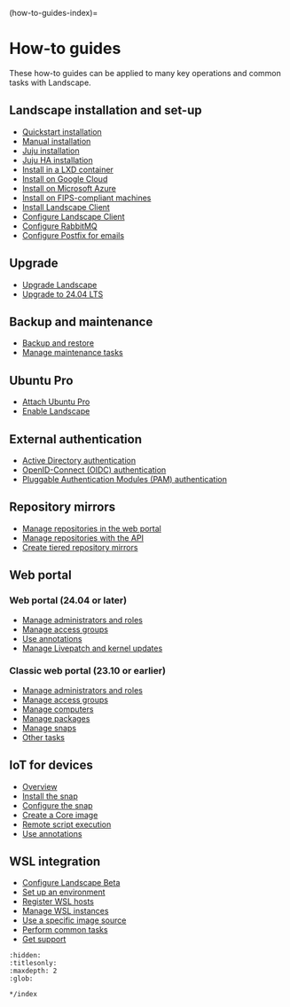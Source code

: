 (how-to-guides-index)=
# How-to guides

These how-to guides can be applied to many key operations and common tasks with Landscape.

## Landscape installation and set-up

- [Quickstart installation](/how-to-guides/landscape-installation-and-set-up/quickstart-installation)
- [Manual installation](/how-to-guides/landscape-installation-and-set-up/manual-installation)
- [Juju installation](/how-to-guides/landscape-installation-and-set-up/juju-installation)
- [Juju HA installation](/how-to-guides/landscape-installation-and-set-up/juju-ha-installation)
- [Install in a LXD container](/how-to-guides/landscape-installation-and-set-up/install-in-a-lxd-container)
- [Install on Google Cloud](/how-to-guides/landscape-installation-and-set-up/install-on-google-cloud)
- [Install on Microsoft Azure](/how-to-guides/landscape-installation-and-set-up/install-on-microsoft-azure)
- [Install on FIPS-compliant machines](/how-to-guides/landscape-installation-and-set-up/install-on-fips-compliant-machines)
- [Install Landscape Client](/how-to-guides/landscape-installation-and-set-up/install-landscape-client)
- [Configure Landscape Client](/how-to-guides/landscape-installation-and-set-up/configure-landscape-client)
- [Configure RabbitMQ](/how-to-guides/landscape-installation-and-set-up/configure-rabbitmq)
- [Configure Postfix for emails](/how-to-guides/landscape-installation-and-set-up/configure-postfix)

## Upgrade

- [Upgrade Landscape](/how-to-guides/upgrade/upgrade-landscape)
- [Upgrade to 24.04 LTS](/how-to-guides/upgrade/upgrade-to-24-04-lts)

## Backup and maintenance

- [Backup and restore](/how-to-guides/backup-and-maintenance/backup-and-restore)
- [Manage maintenance tasks](/how-to-guides/backup-and-maintenance/manage-maintenance-tasks)

## Ubuntu Pro

- [Attach Ubuntu Pro](/how-to-guides/ubuntu-pro/attach-ubuntu-pro)
- [Enable Landscape](/how-to-guides/ubuntu-pro/enable-landscape)

## External authentication

- [Active Directory authentication](/how-to-guides/external-authentication/active-directory)
- [OpenID-Connect (OIDC) authentication](/how-to-guides/external-authentication/openid-connect-oidc)
- [Pluggable Authentication Modules (PAM) authentication](/how-to-guides/external-authentication/pluggable-authentication-modules-pam)

## Repository mirrors

- [Manage repositories in the web portal](/how-to-guides/repository-mirrors/manage-repositories-in-the-web-portal)
- [Manage repositories with the API](/how-to-guides/repository-mirrors/manage-repositories-with-the-api)
- [Create tiered repository mirrors](/how-to-guides/repository-mirrors/create-tiered-repository-mirrors)

## Web portal

### Web portal (24.04 or later)

- [Manage administrators and roles](/how-to-guides/web-portal/web-portal-24-04-or-later/manage-administrators-and-roles)
- [Manage access groups](/how-to-guides/web-portal/web-portal-24-04-or-later/manage-access-groups)
- [Use annotations](/how-to-guides/web-portal/web-portal-24-04-or-later/use-annotations)
- [Manage Livepatch and kernel updates](/how-to-guides/web-portal/web-portal-24-04-or-later/manage-livepatch-and-kernel-updates)

### Classic web portal (23.10 or earlier)

- [Manage administrators and roles](/how-to-guides/web-portal/classic-web-portal/manage-administrators-and-roles)
- [Manage access groups](/how-to-guides/web-portal/classic-web-portal/manage-access-groups)
- [Manage computers](/how-to-guides/web-portal/classic-web-portal/manage-computers)
- [Manage packages](/how-to-guides/web-portal/classic-web-portal/manage-packages)
- [Manage snaps](/how-to-guides/web-portal/classic-web-portal/manage-snaps)
- [Other tasks](/how-to-guides/web-portal/classic-web-portal/other-tasks)

## IoT for devices

- [Overview](/how-to-guides/iot-for-devices/overview)
- [Install the snap](/how-to-guides/iot-for-devices/install-the-snap)
- [Configure the snap](/how-to-guides/iot-for-devices/configure-the-snap)
- [Create a Core image](/how-to-guides/iot-for-devices/create-a-core-image)
- [Remote script execution](/how-to-guides/iot-for-devices/remote-script-execution)
- [Use annotations](/how-to-guides/iot-for-devices/use-annotations)

## WSL integration

- [Configure Landscape Beta](/how-to-guides/wsl-integration/configure-landscape-beta)
- [Set up an environment](/how-to-guides/wsl-integration/set-up-an-environment)
- [Register WSL hosts](/how-to-guides/wsl-integration/register-wsl-hosts)
- [Manage WSL instances](/how-to-guides/wsl-integration/manage-wsl-instances)
- [Use a specific image source](/how-to-guides/wsl-integration/use-a-specific-image-source)
- [Perform common tasks](/how-to-guides/wsl-integration/perform-common-tasks)
- [Get support](/how-to-guides/wsl-integration/get-support)


```{toctree}
:hidden:
:titlesonly:
:maxdepth: 2
:glob:

*/index
